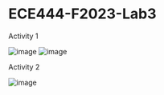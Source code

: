 # ECE444-F2023-Lab3


Activity 1

![image](https://github.com/eemans21/ECE444-F2023-Lab1/assets/74782082/dcac339c-1756-4a6e-b1cb-3a0250b6ba45)
![image](https://github.com/eemans21/ECE444-F2023-Lab1/assets/74782082/9908204a-2f29-47bc-a3a9-1f4607c26ac1)


Activity 2

![image](https://github.com/eemans21/ECE444-F2023-Lab1/assets/74782082/685aff7a-84f8-4f35-a81e-b56ee00f86f7)
